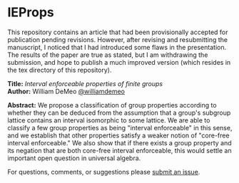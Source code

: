 IEProps
=======

This repository contains an article that had been provisionally accepted for
publication pending revisions.  However, after revising and resubmitting the
manuscript, I noticed that I had introduced some flaws in the presentation.
The results of the paper are true as stated, but I am withdrawing the
submission, and hope to publish a much improved version (which resides in the
tex directory of this repository). 

**Title:** *Interval enforceable properties of finite groups*  
**Author:** William DeMeo [@williamdemeo](https://github.com/williamdemeo)  

**Abstract:** We propose a classification of group properties according to
  whether they can be deduced from the assumption that a group's subgroup
  lattice contains an interval isomorphic to some lattice. We are able to
  classify a few group properties as being "interval enforceable" in this sense,
  and we establish that other properties satisfy a weaker notion of "core-free
  interval enforceable."  We also show that if there exists a group property and
  its negation that are both core-free interval enforceable, this would settle
  an important open question in universal algebra. 

For questions, comments, or suggestions please [submit an issue][].

[submit an issue]: https://github.com/williamdemeo/IEProps/issues
